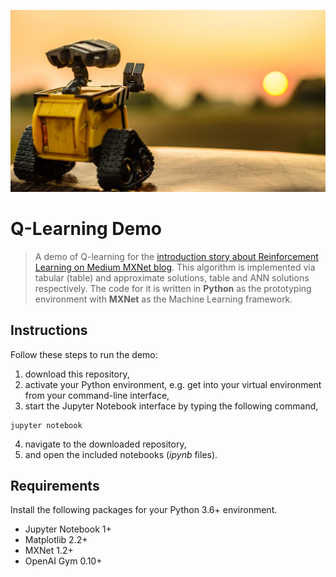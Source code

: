 ![picture](img/wall-e.jpeg)

# Q-Learning Demo
> A demo of Q-learning for the [introduction story about Reinforcement Learning on Medium MXNet blog](https://www.google.com). This algorithm is implemented via tabular (table) and approximate solutions, table and ANN solutions respectively. 
The code for it is written in **Python** as the prototyping environment with **MXNet** as the Machine Learning framework.

## Instructions
Follow these steps to run the demo:
1. download this repository,
2. activate your Python environment, e.g. get into your virtual environment from your command-line interface,
3. start the Jupyter Notebook interface by typing the following command,
```
jupyter notebook
```
4. navigate to the downloaded repository,
5. and open the included notebooks (_ipynb_ files).

## Requirements
Install the following packages for your Python 3.6+ environment.
* Jupyter Notebook 1+
* Matplotlib 2.2+
* MXNet 1.2+
* OpenAI Gym 0.10+

